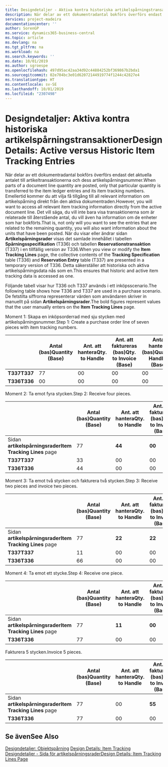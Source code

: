 ```yaml
---
title: Designdetaljer - Aktiva kontra historiska artikelspårningstransaktioner | Microsoft Docs
description: När delar av ett dokumentradantal bokförs överförs endast det aktuella antalet till artikeltransaktionerna och dess artikelspårningsnummer. Emellertid kommer du att vilja få tillgång till all relevant information om artikelspårning direkt från den aktiva dokumentraden. Det vill säga, du vill inte bara visa transaktionerna som är relaterade till återstående antal, du vill även ha information om de enheter som har bokförts. När du visar eller ändrar sidan **Artikelspårningsrader** visas det samlade innehållet i tabellen **Spårningsspecifikation** (T336) och tabellen **Reservationstransaktion** (T337) i en tillfällig version av T336. Detta säkerställer att historiska och aktiva artikelspårningsdata nås som en.
services: project-madeira
documentationcenter: ''
author: SorenGP
ms.service: dynamics365-business-central
ms.topic: article
ms.devlang: na
ms.tgt_pltfrm: na
ms.workload: na
ms.search.keywords: ''
ms.date: 10/01/2019
ms.author: sgroespe
ms.openlocfilehash: 497d95ac42aa34d92c44884252bf369867b2bda1
ms.sourcegitcommit: 02e704bc3e01d62072144919774f1244c42827e4
ms.translationtype: HT
ms.contentlocale: sv-SE
ms.lasthandoff: 10/01/2019
ms.locfileid: "2307498"
---
```

# <a name="design-details-active-versus-historic-item-tracking-entries"></a><span data-ttu-id="03b77-107">Designdetaljer: Aktiva kontra historiska artikelspårningstransaktioner</span><span class="sxs-lookup"><span data-stu-id="03b77-107">Design Details: Active versus Historic Item Tracking Entries</span></span>
<span data-ttu-id="03b77-108">När delar av ett dokumentradantal bokförs överförs endast det aktuella antalet till artikeltransaktionerna och dess artikelspårningsnummer.</span><span class="sxs-lookup"><span data-stu-id="03b77-108">When parts of a document line quantity are posted, only that particular quantity is transferred to the item ledger entries and its item tracking numbers.</span></span> <span data-ttu-id="03b77-109">Emellertid kommer du att vilja få tillgång till all relevant information om artikelspårning direkt från den aktiva dokumentraden.</span><span class="sxs-lookup"><span data-stu-id="03b77-109">However, you will want to access all relevant item tracking information directly from the active document line.</span></span> <span data-ttu-id="03b77-110">Det vill säga, du vill inte bara visa transaktionerna som är relaterade till återstående antal, du vill även ha information om de enheter som har bokförts.</span><span class="sxs-lookup"><span data-stu-id="03b77-110">That is, not only will you want to see the entries that are related to the remaining quantity, you will also want information about the units that have been posted.</span></span> <span data-ttu-id="03b77-111">När du visar eller ändrar sidan **Artikelspårningsrader** visas det samlade innehållet i tabellen **Spårningsspecifikation** (T336) och tabellen **Reservationstransaktion** (T337) i en tillfällig version av T336.</span><span class="sxs-lookup"><span data-stu-id="03b77-111">When you view or modify the **Item Tracking Lines** page, the collective contents of the **Tracking Specification** table (T336) and **Reservation Entry** table (T337) are presented in a temporary version of T336.</span></span> <span data-ttu-id="03b77-112">Detta säkerställer att historiska och aktiva artikelspårningsdata nås som en.</span><span class="sxs-lookup"><span data-stu-id="03b77-112">This ensures that historic and active item tracking data is accessed as one.</span></span>  

 <span data-ttu-id="03b77-113">Följande tabell visar hur T336 och T337 används i ett inköpsscenario.</span><span class="sxs-lookup"><span data-stu-id="03b77-113">The following table shows how T336 and T337 are used in a purchase scenario.</span></span> <span data-ttu-id="03b77-114">De fetstilta siffrorna representerar värden som användaren skriver in manuellt på sidan **Artikelspårningsrader**.</span><span class="sxs-lookup"><span data-stu-id="03b77-114">The bold figures represent values that the user manually enters on the **Item Tracking Lines** page.</span></span>  

 <span data-ttu-id="03b77-115">Moment 1: Skapa en inköpsorderrad med sju stycken med artikelspårningsnummer.</span><span class="sxs-lookup"><span data-stu-id="03b77-115">Step 1: Create a purchase order line of seven pieces with item tracking numbers.</span></span>  

||<span data-ttu-id="03b77-116">**Antal (bas)**</span><span class="sxs-lookup"><span data-stu-id="03b77-116">**Quantity (Base)**</span></span>|<span data-ttu-id="03b77-117">**Ant. att hantera**</span><span class="sxs-lookup"><span data-stu-id="03b77-117">**Qty. to Handle**</span></span>|<span data-ttu-id="03b77-118">**Ant. att faktureras (bas)**</span><span class="sxs-lookup"><span data-stu-id="03b77-118">**Qty. to Invoice (Base)**</span></span>|<span data-ttu-id="03b77-119">**Antal hanterat (bas)**</span><span class="sxs-lookup"><span data-stu-id="03b77-119">**Quantity Handled (Base)**</span></span>|<span data-ttu-id="03b77-120">**Antal fakturerat (bas)**</span><span class="sxs-lookup"><span data-stu-id="03b77-120">**Quantity Invoiced (Base)**</span></span>|  
|-|----------------------------------------------|--------------------------------------------|------------------------------------------------------|-------------------------------------------------------|--------------------------------------------------------|  
|<span data-ttu-id="03b77-121">**T337**</span><span class="sxs-lookup"><span data-stu-id="03b77-121">**T337**</span></span>|<span data-ttu-id="03b77-122">7</span><span class="sxs-lookup"><span data-stu-id="03b77-122">7</span></span>|<span data-ttu-id="03b77-123">0</span><span class="sxs-lookup"><span data-stu-id="03b77-123">0</span></span>|<span data-ttu-id="03b77-124">0</span><span class="sxs-lookup"><span data-stu-id="03b77-124">0</span></span>|<span data-ttu-id="03b77-125">0</span><span class="sxs-lookup"><span data-stu-id="03b77-125">0</span></span>|<span data-ttu-id="03b77-126">0</span><span class="sxs-lookup"><span data-stu-id="03b77-126">0</span></span>|  
|<span data-ttu-id="03b77-127">**T336**</span><span class="sxs-lookup"><span data-stu-id="03b77-127">**T336**</span></span>|<span data-ttu-id="03b77-128">0</span><span class="sxs-lookup"><span data-stu-id="03b77-128">0</span></span>|<span data-ttu-id="03b77-129">0</span><span class="sxs-lookup"><span data-stu-id="03b77-129">0</span></span>|<span data-ttu-id="03b77-130">0</span><span class="sxs-lookup"><span data-stu-id="03b77-130">0</span></span>|<span data-ttu-id="03b77-131">0</span><span class="sxs-lookup"><span data-stu-id="03b77-131">0</span></span>|<span data-ttu-id="03b77-132">0</span><span class="sxs-lookup"><span data-stu-id="03b77-132">0</span></span>|  

 <span data-ttu-id="03b77-133">Moment 2: Ta emot fyra stycken.</span><span class="sxs-lookup"><span data-stu-id="03b77-133">Step 2: Receive four pieces.</span></span>  

||<span data-ttu-id="03b77-134">**Antal (bas)**</span><span class="sxs-lookup"><span data-stu-id="03b77-134">**Quantity (Base)**</span></span>|<span data-ttu-id="03b77-135">**Ant. att hantera**</span><span class="sxs-lookup"><span data-stu-id="03b77-135">**Qty. to Handle**</span></span>|<span data-ttu-id="03b77-136">**Ant. att faktureras (bas)**</span><span class="sxs-lookup"><span data-stu-id="03b77-136">**Qty. to Invoice (Base)**</span></span>|<span data-ttu-id="03b77-137">**Antal hanterat (bas)**</span><span class="sxs-lookup"><span data-stu-id="03b77-137">**Quantity Handled (Base)**</span></span>|<span data-ttu-id="03b77-138">**Antal fakturerat (bas)**</span><span class="sxs-lookup"><span data-stu-id="03b77-138">**Quantity Invoiced (Base)**</span></span>|  
|-|----------------------------------------------|--------------------------------------------|------------------------------------------------------|-------------------------------------------------------|--------------------------------------------------------|  
|<span data-ttu-id="03b77-139">Sidan **artikelspårningsrader**</span><span class="sxs-lookup"><span data-stu-id="03b77-139">**Item Tracking Lines** page</span></span>|<span data-ttu-id="03b77-140">7</span><span class="sxs-lookup"><span data-stu-id="03b77-140">7</span></span>|<span data-ttu-id="03b77-141">**4**</span><span class="sxs-lookup"><span data-stu-id="03b77-141">**4**</span></span>|<span data-ttu-id="03b77-142">**0**</span><span class="sxs-lookup"><span data-stu-id="03b77-142">**0**</span></span>|<span data-ttu-id="03b77-143">0</span><span class="sxs-lookup"><span data-stu-id="03b77-143">0</span></span>|<span data-ttu-id="03b77-144">0</span><span class="sxs-lookup"><span data-stu-id="03b77-144">0</span></span>|  
|<span data-ttu-id="03b77-145">**T337**</span><span class="sxs-lookup"><span data-stu-id="03b77-145">**T337**</span></span>|<span data-ttu-id="03b77-146">3</span><span class="sxs-lookup"><span data-stu-id="03b77-146">3</span></span>|<span data-ttu-id="03b77-147">0</span><span class="sxs-lookup"><span data-stu-id="03b77-147">0</span></span>|<span data-ttu-id="03b77-148">0</span><span class="sxs-lookup"><span data-stu-id="03b77-148">0</span></span>|<span data-ttu-id="03b77-149">0</span><span class="sxs-lookup"><span data-stu-id="03b77-149">0</span></span>|<span data-ttu-id="03b77-150">0</span><span class="sxs-lookup"><span data-stu-id="03b77-150">0</span></span>|  
|<span data-ttu-id="03b77-151">**T336**</span><span class="sxs-lookup"><span data-stu-id="03b77-151">**T336**</span></span>|<span data-ttu-id="03b77-152">4</span><span class="sxs-lookup"><span data-stu-id="03b77-152">4</span></span>|<span data-ttu-id="03b77-153">0</span><span class="sxs-lookup"><span data-stu-id="03b77-153">0</span></span>|<span data-ttu-id="03b77-154">0</span><span class="sxs-lookup"><span data-stu-id="03b77-154">0</span></span>|<span data-ttu-id="03b77-155">4</span><span class="sxs-lookup"><span data-stu-id="03b77-155">4</span></span>|<span data-ttu-id="03b77-156">0</span><span class="sxs-lookup"><span data-stu-id="03b77-156">0</span></span>|  

 <span data-ttu-id="03b77-157">Moment 3: Ta emot två stycken och fakturera två stycken.</span><span class="sxs-lookup"><span data-stu-id="03b77-157">Step 3: Receive two pieces and invoice two pieces.</span></span>  

||<span data-ttu-id="03b77-158">**Antal (bas)**</span><span class="sxs-lookup"><span data-stu-id="03b77-158">**Quantity (Base)**</span></span>|<span data-ttu-id="03b77-159">**Ant. att hantera**</span><span class="sxs-lookup"><span data-stu-id="03b77-159">**Qty. to Handle**</span></span>|<span data-ttu-id="03b77-160">**Ant. att faktureras (bas)**</span><span class="sxs-lookup"><span data-stu-id="03b77-160">**Qty. to Invoice (Base)**</span></span>|<span data-ttu-id="03b77-161">**Antal hanterat (bas)**</span><span class="sxs-lookup"><span data-stu-id="03b77-161">**Quantity Handled (Base)**</span></span>|<span data-ttu-id="03b77-162">**Antal fakturerat (bas)**</span><span class="sxs-lookup"><span data-stu-id="03b77-162">**Quantity Invoiced (Base)**</span></span>|  
|-|----------------------------------------------|--------------------------------------------|------------------------------------------------------|-------------------------------------------------------|--------------------------------------------------------|  
|<span data-ttu-id="03b77-163">Sidan **artikelspårningsrader**</span><span class="sxs-lookup"><span data-stu-id="03b77-163">**Item Tracking Lines** page</span></span>|<span data-ttu-id="03b77-164">7</span><span class="sxs-lookup"><span data-stu-id="03b77-164">7</span></span>|<span data-ttu-id="03b77-165">**2**</span><span class="sxs-lookup"><span data-stu-id="03b77-165">**2**</span></span>|<span data-ttu-id="03b77-166">**2**</span><span class="sxs-lookup"><span data-stu-id="03b77-166">**2**</span></span>|<span data-ttu-id="03b77-167">4</span><span class="sxs-lookup"><span data-stu-id="03b77-167">4</span></span>|<span data-ttu-id="03b77-168">0</span><span class="sxs-lookup"><span data-stu-id="03b77-168">0</span></span>|  
|<span data-ttu-id="03b77-169">**T337**</span><span class="sxs-lookup"><span data-stu-id="03b77-169">**T337**</span></span>|<span data-ttu-id="03b77-170">1</span><span class="sxs-lookup"><span data-stu-id="03b77-170">1</span></span>|<span data-ttu-id="03b77-171">0</span><span class="sxs-lookup"><span data-stu-id="03b77-171">0</span></span>|<span data-ttu-id="03b77-172">0</span><span class="sxs-lookup"><span data-stu-id="03b77-172">0</span></span>|<span data-ttu-id="03b77-173">0</span><span class="sxs-lookup"><span data-stu-id="03b77-173">0</span></span>|<span data-ttu-id="03b77-174">0</span><span class="sxs-lookup"><span data-stu-id="03b77-174">0</span></span>|  
|<span data-ttu-id="03b77-175">**T336**</span><span class="sxs-lookup"><span data-stu-id="03b77-175">**T336**</span></span>|<span data-ttu-id="03b77-176">6</span><span class="sxs-lookup"><span data-stu-id="03b77-176">6</span></span>|<span data-ttu-id="03b77-177">0</span><span class="sxs-lookup"><span data-stu-id="03b77-177">0</span></span>|<span data-ttu-id="03b77-178">0</span><span class="sxs-lookup"><span data-stu-id="03b77-178">0</span></span>|<span data-ttu-id="03b77-179">6</span><span class="sxs-lookup"><span data-stu-id="03b77-179">6</span></span>|<span data-ttu-id="03b77-180">2</span><span class="sxs-lookup"><span data-stu-id="03b77-180">2</span></span>|  

 <span data-ttu-id="03b77-181">Moment 4: Ta emot ett stycke.</span><span class="sxs-lookup"><span data-stu-id="03b77-181">Step 4: Receive one piece.</span></span>  

||<span data-ttu-id="03b77-182">**Antal (bas)**</span><span class="sxs-lookup"><span data-stu-id="03b77-182">**Quantity (Base)**</span></span>|<span data-ttu-id="03b77-183">**Ant. att hantera**</span><span class="sxs-lookup"><span data-stu-id="03b77-183">**Qty. to Handle**</span></span>|<span data-ttu-id="03b77-184">**Ant. att faktureras (bas)**</span><span class="sxs-lookup"><span data-stu-id="03b77-184">**Qty. to Invoice (Base)**</span></span>|<span data-ttu-id="03b77-185">**Antal hanterat (bas)**</span><span class="sxs-lookup"><span data-stu-id="03b77-185">**Quantity Handled (Base)**</span></span>|<span data-ttu-id="03b77-186">**Antal fakturerat (bas)**</span><span class="sxs-lookup"><span data-stu-id="03b77-186">**Quantity Invoiced (Base)**</span></span>|  
|-|----------------------------------------------|--------------------------------------------|------------------------------------------------------|-------------------------------------------------------|--------------------------------------------------------|  
|<span data-ttu-id="03b77-187">Sidan **artikelspårningsrader**</span><span class="sxs-lookup"><span data-stu-id="03b77-187">**Item Tracking Lines** page</span></span>|<span data-ttu-id="03b77-188">7</span><span class="sxs-lookup"><span data-stu-id="03b77-188">7</span></span>|<span data-ttu-id="03b77-189">**1**</span><span class="sxs-lookup"><span data-stu-id="03b77-189">**1**</span></span>|<span data-ttu-id="03b77-190">**0**</span><span class="sxs-lookup"><span data-stu-id="03b77-190">**0**</span></span>|<span data-ttu-id="03b77-191">6</span><span class="sxs-lookup"><span data-stu-id="03b77-191">6</span></span>|<span data-ttu-id="03b77-192">2</span><span class="sxs-lookup"><span data-stu-id="03b77-192">2</span></span>|  
|<span data-ttu-id="03b77-193">**T336**</span><span class="sxs-lookup"><span data-stu-id="03b77-193">**T336**</span></span>|<span data-ttu-id="03b77-194">7</span><span class="sxs-lookup"><span data-stu-id="03b77-194">7</span></span>|<span data-ttu-id="03b77-195">0</span><span class="sxs-lookup"><span data-stu-id="03b77-195">0</span></span>|<span data-ttu-id="03b77-196">0</span><span class="sxs-lookup"><span data-stu-id="03b77-196">0</span></span>|<span data-ttu-id="03b77-197">7</span><span class="sxs-lookup"><span data-stu-id="03b77-197">7</span></span>|<span data-ttu-id="03b77-198">2</span><span class="sxs-lookup"><span data-stu-id="03b77-198">2</span></span>|  

 <span data-ttu-id="03b77-199">Fakturera 5 stycken.</span><span class="sxs-lookup"><span data-stu-id="03b77-199">Invoice 5 pieces.</span></span>  

||<span data-ttu-id="03b77-200">**Antal (bas)**</span><span class="sxs-lookup"><span data-stu-id="03b77-200">**Quantity (Base)**</span></span>|<span data-ttu-id="03b77-201">**Ant. att hantera**</span><span class="sxs-lookup"><span data-stu-id="03b77-201">**Qty. to Handle**</span></span>|<span data-ttu-id="03b77-202">**Ant. att faktureras (bas)**</span><span class="sxs-lookup"><span data-stu-id="03b77-202">**Qty. to Invoice (Base)**</span></span>|<span data-ttu-id="03b77-203">**Antal hanterat (bas)**</span><span class="sxs-lookup"><span data-stu-id="03b77-203">**Quantity Handled (Base)**</span></span>|<span data-ttu-id="03b77-204">**Antal fakturerat (bas)**</span><span class="sxs-lookup"><span data-stu-id="03b77-204">**Quantity Invoiced (Base)**</span></span>|  
|-|----------------------------------------------|--------------------------------------------|------------------------------------------------------|-------------------------------------------------------|--------------------------------------------------------|  
|<span data-ttu-id="03b77-205">Sidan **artikelspårningsrader**</span><span class="sxs-lookup"><span data-stu-id="03b77-205">**Item Tracking Lines** page</span></span>|<span data-ttu-id="03b77-206">7</span><span class="sxs-lookup"><span data-stu-id="03b77-206">7</span></span>|<span data-ttu-id="03b77-207">0</span><span class="sxs-lookup"><span data-stu-id="03b77-207">0</span></span>|<span data-ttu-id="03b77-208">**5**</span><span class="sxs-lookup"><span data-stu-id="03b77-208">**5**</span></span>|<span data-ttu-id="03b77-209">7</span><span class="sxs-lookup"><span data-stu-id="03b77-209">7</span></span>|<span data-ttu-id="03b77-210">2</span><span class="sxs-lookup"><span data-stu-id="03b77-210">2</span></span>|  
|<span data-ttu-id="03b77-211">**T336**</span><span class="sxs-lookup"><span data-stu-id="03b77-211">**T336**</span></span>|<span data-ttu-id="03b77-212">7</span><span class="sxs-lookup"><span data-stu-id="03b77-212">7</span></span>|<span data-ttu-id="03b77-213">0</span><span class="sxs-lookup"><span data-stu-id="03b77-213">0</span></span>|<span data-ttu-id="03b77-214">0</span><span class="sxs-lookup"><span data-stu-id="03b77-214">0</span></span>|<span data-ttu-id="03b77-215">7</span><span class="sxs-lookup"><span data-stu-id="03b77-215">7</span></span>|<span data-ttu-id="03b77-216">7</span><span class="sxs-lookup"><span data-stu-id="03b77-216">7</span></span>|  

## <a name="see-also"></a><span data-ttu-id="03b77-217">Se även</span><span class="sxs-lookup"><span data-stu-id="03b77-217">See Also</span></span>  
 <span data-ttu-id="03b77-218">[Designdetaljer: Objektspårning](design-details-item-tracking.md) </span><span class="sxs-lookup"><span data-stu-id="03b77-218">[Design Details: Item Tracking](design-details-item-tracking.md) </span></span>  
 [<span data-ttu-id="03b77-219">Designdetaljer - Sida för artikelspårningsrader</span><span class="sxs-lookup"><span data-stu-id="03b77-219">Design Details: Item Tracking Lines Page</span></span>](design-details-item-tracking-lines-window.md)
